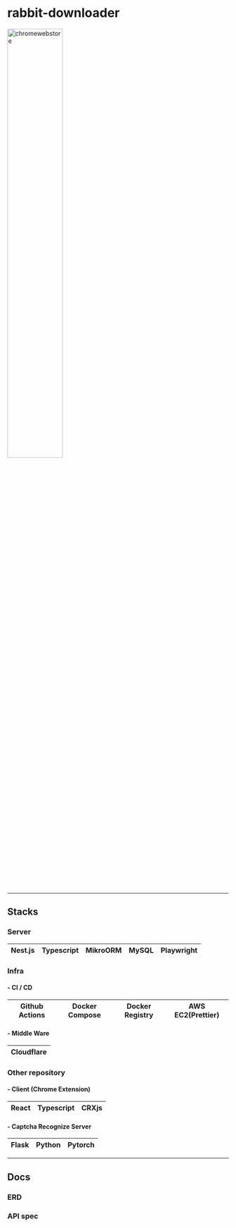 # rabbit-downloader

<img alt="chromewebstore" src="https://github.com/user-attachments/assets/472d7264-eb87-4ec7-b277-87c4cdc140e2" width="50%">

---

## Stacks

### Server

| Nest.js | Typescript | MikroORM | MySQL | Playwright |
|:-------:|:----------:|:--------:|:-----:|:----------:|

### Infra

#### - CI / CD
| Github Actions | Docker Compose | Docker Registry | AWS EC2(Prettier) |
|:--------------:|:--------------:|:---------------:|:-----------------:|

#### - Middle Ware

| Cloudflare |
|:----------:|

### Other repository

#### - Client (Chrome Extension)

| React | Typescript | CRXjs | 
|:-----:|:----------:|:-----:|

#### - Captcha Recognize Server

| Flask | Python | Pytorch |
|:-----:|:------:|:--------|

---

## Docs

### ERD

### API spec
